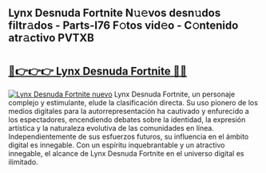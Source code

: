 ## Lynx Desnuda Fortnite N𝚞𝚎vos desn𝚞dos filtr𝚊dos - Parts-I76 F𝚘tos vid𝚎o - C𝚘ntenido atr𝚊ctivo PVTXB

# <h2><a href="http://mb2e9dg.tromn.icu/?c=Lynx+Desnuda+Fortnite">🔗👉👉👉 Lynx Desnuda Fortnite 🔗🔗</a></h2>

[![Lynx Desnuda Fortnite nuevo](https://i.imgur.com/pEAQMta.gif)](http://mb2e9dg.tromn.icu/?c=Lynx+Desnuda+Fortnite)
Lynx Desnuda Fortnite, un personaje complejo y estimulante, elude la clasificación directa. Su uso pionero de los medios digitales para la autorrepresentación ha cautivado y enfurecido a los espectadores, encendiendo debates sobre la identidad, la expresión artística y la naturaleza evolutiva de las comunidades en línea. Independientemente de sus esfuerzos futuros, su influencia en el ámbito digital es innegable. Con un espíritu inquebrantable y un atractivo innegable, el alcance de Lynx Desnuda Fortnite en el universo digital es ilimitado.
